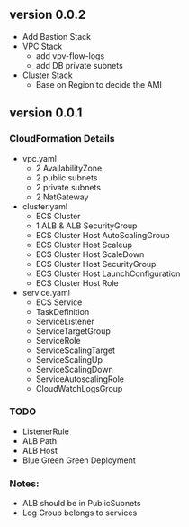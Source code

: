 ## version 0.0.2
- Add Bastion Stack
- VPC Stack
  - add vpv-flow-logs
  - add DB private subnets
- Cluster Stack
  - Base on Region to decide the AMI

## version 0.0.1

### CloudFormation Details
- vpc.yaml
  - 2 AvailabilityZone
  - 2 public subnets
  - 2 private subnets
  - 2 NatGateway
- cluster.yaml
  - ECS Cluster
  - 1 ALB & ALB SecurityGroup
  - ECS Cluster Host AutoScalingGroup
  - ECS Cluster Host Scaleup
  - ECS Cluster Host ScaleDown
  - ECS Cluster Host SecurityGroup
  - ECS Cluster Host LaunchConfiguration
  - ECS Cluster Host Role
- service.yaml
  - ECS Service
  - TaskDefinition
  - ServiceListener
  - ServiceTargetGroup
  - ServiceRole
  - ServiceScalingTarget
  - ServiceScalingUp
  - ServiceScalingDown
  - ServiceAutoscalingRole
  - CloudWatchLogsGroup

### TODO

- ListenerRule
- ALB Path
- ALB Host
- Blue Green Green Deployment


### Notes:

- ALB should be in PublicSubnets
- Log Group belongs to services
